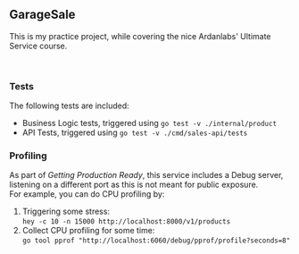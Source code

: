 ## GarageSale

This is my practice project, while covering the nice Ardanlabs' Ultimate Service course.

<br/>

### Tests

The following tests are included:
- Business Logic tests, triggered using `go test -v ./internal/product`
- API Tests, triggered using `go test -v ./cmd/sales-api/tests`

### Profiling

As part of _Getting Production Ready_, this service includes a Debug server, listening on a different port as this is not meant 
for public exposure.<br/>
For example, you can do CPU profiling by:
1. Triggering some stress:<br/>`hey -c 10 -n 15000 http://localhost:8000/v1/products`
2. Collect CPU profiling for some time:<br/>`go tool pprof "http://localhost:6060/debug/pprof/profile?seconds=8"`

